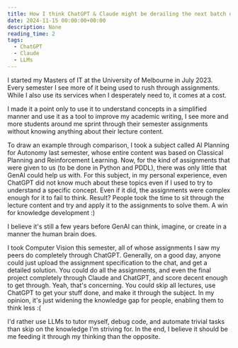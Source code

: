 ```yaml
---
title: How I think ChatGPT & Claude might be derailing the next batch of academics
date: 2024-11-15 00:00:00+00:00
description: None
reading_time: 2
tags:
  - ChatGPT
  - Claude
  - LLMs
---
```


I started my Masters of IT at the University of Melbourne in July 2023. Every semester I see more of it being used to rush through assignments. While I also use its services when I desperately need to, it comes at a cost.

I made it a point only to use it to understand concepts in a simplified manner and use it as a tool to improve my academic writing, I see more and more students around me sprint through their semester assignments without knowing anything about their lecture content.

To draw an example through comparison, I took a subject called AI Planning for Autonomy last semester, whose entire content was based on Classical Planning and Reinforcement Learning. Now, for the kind of assignments that were given to us (to be done in Python and PDDL), there was only little that GenAI could help us with. For this subject, in my personal experience, even ChatGPT did not know much about these topics even if I used to try to understand a specific concept. Even if it did, the assignments were complex enough for it to fail to think. Result? People took the time to sit through the lecture content and try and apply it to the assignments to solve them. A win for knowledge development :)

I believe it's still a few years before GenAI can think, imagine, or create in a manner the human brain does.

I took Computer Vision this semester, all of whose assignments I saw my peers do completely through ChatGPT. Generally, on a good day, anyone could just upload the assignment specification to the chat, and get a detailed solution. You could do all the assignments, and even the final project completely through Claude and ChatGPT, and score decent enough to get through. Yeah, that's concerning. You could skip all lectures, use ChatGPT to get your stuff done, and make it through the subject. In my opinion, it's just widening the knowledge gap for people, enabling them to think less :(

I'd rather use LLMs to tutor myself, debug code, and automate trivial tasks than skip on the knowledge I'm striving for. In the end, I believe it should be me feeding it through my thinking than the opposite.
